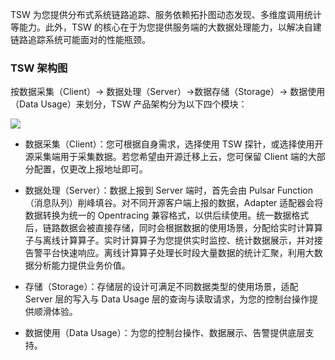 TSW 为您提供分布式系统链路追踪、服务依赖拓扑图动态发现、多维度调用统计等能力。此外，TSW 的核心在于为您提供服务端的大数据处理能力，以解决自建链路追踪系统可能面对的性能瓶颈。

### TSW 架构图
按数据采集（Client）-> 数据处理（Server）->数据存储（Storage）-> 数据使用（Data Usage）来划分，TSW 产品架构分为以下四个模块：

![](https://main.qcloudimg.com/raw/a63f67d13837637f0ad302f7da500f24.svg)

- 数据采集（Client）：您可根据自身需求，选择使用 TSW 探针，或选择使用开源采集端用于采集数据。若您希望由开源迁移上云，您可保留 Client 端的大部分配置，仅更改上报地址即可。

- 数据处理（Server）：数据上报到 Server 端时，首先会由 Pulsar Function（消息队列）削峰填谷。对不同开源客户端上报的数据，Adapter 适配器会将数据转换为统一的 Opentracing 兼容格式，以供后续使用。统一数据格式后，链路数据会被直接存储，同时会根据数据的使用场景，分配给实时计算算子与离线计算算子。实时计算算子为您提供实时监控、统计数据展示，并对接告警平台快速响应。离线计算算子处理长时段大量数据的统计汇聚，利用大数据分析能力提供业务价值。

- 存储（Storage）：存储层的设计可满足不同数据类型的使用场景，适配 Server 层的写入与 Data Usage 层的查询与读取请求，为您的控制台操作提供顺滑体验。

- 数据使用（Data Usage）：为您的控制台操作、数据展示、告警提供底层支持。
